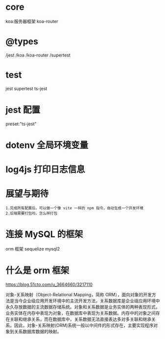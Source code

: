 # core

koa:服务器框架
koa-router

# @types

/jest
/koa
/koa-router
/supertest

# test

jest
supertest
ts-jest

# jest 配置

<!-- jest 本身不支持ts，需要使用ts编译器 -->

preset:"ts-jest"

# dotenv 全局环境变量

# log4js 打印日志信息

# 展望与期待

```
1.完成所有配置后，可以做一个像 vite 一样的 npm 指令，自动生成一个开发环境
2.后端需要打包吗，怎么样打包
```

# 连接 MySQL 的框架

orm 框架 sequelize
mysql2

# 什么是 orm 框架

https://blog.51cto.com/u_3664660/3217110

对象-关系映射（Object-Relational Mapping，简称 ORM），面向对象的开发方法是当今企业级应用开发环境中的主流开发方法，关系数据库是企业级应用环境中永久存放数据的主流数据存储系统。对象和关系数据是业务实体的两种表现形式，业务实体在内存中表现为对象，在数据库中表现为关系数据。内存中的对象之间存在关联和继承关系，而在数据库中，关系数据无法直接表达多对多关联和继承关系。因此，对象-关系映射(ORM)系统一般以中间件的形式存在，主要实现程序对象到关系数据库数据的映射。
